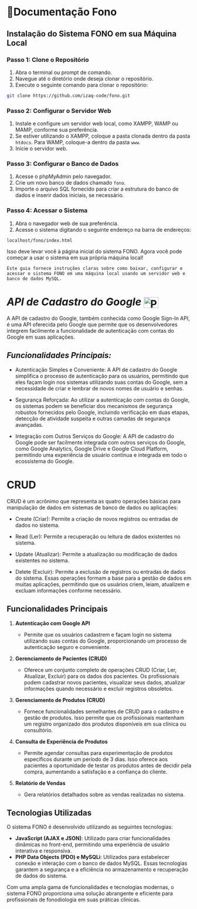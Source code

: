 # 📂Documentação Fono


## Instalação do Sistema FONO em sua Máquina Local

### Passo 1: Clone o Repositório

1. Abra o terminal ou prompt de comando.
2. Navegue até o diretório onde deseja clonar o repositório.
3. Execute o seguinte comando para clonar o repositório:

```bash
git clone https://github.com/izaq-code/fono.git
```

### Passo 2: Configurar o Servidor Web

1. Instale e configure um servidor web local, como XAMPP, WAMP ou MAMP, conforme sua preferência.
2. Se estiver utilizando o XAMPP, coloque a pasta clonada dentro da pasta `htdocs`. Para WAMP, coloque-a dentro da pasta `www`.
3. Inicie o servidor web.

### Passo 3: Configurar o Banco de Dados

1. Acesse o phpMyAdmin pelo navegador.
2. Crie um novo banco de dados chamado `fono`.
3. Importe o arquivo SQL fornecido para criar a estrutura do banco de dados e inserir dados iniciais, se necessário.

### Passo 4: Acessar o Sistema

1. Abra o navegador web de sua preferência.
2. Acesse o sistema digitando o seguinte endereço na barra de endereços:

```
localhost/fono/index.html
```

Isso deve levar você à página inicial do sistema FONO. Agora você pode começar a usar o sistema em sua própria máquina local!
```
Este guia fornece instruções claras sobre como baixar, configurar e acessar o sistema FONO em uma máquina local usando um servidor web e banco de dados MySQL.
```


 # *API de Cadastro do Google*  <img align="center" alt="PHP" height="30" width="40" src="https://cdn.jsdelivr.net/gh/devicons/devicon@latest/icons/google/google-original.svg" />


A API de cadastro do Google, também conhecida como Google Sign-In API, é uma API oferecida pelo Google que permite que os desenvolvedores integrem facilmente a funcionalidade de autenticação com contas do Google em suas aplicações.

## *Funcionalidades Principais:* 
- Autenticação Simples e Conveniente: A API de cadastro do Google simplifica o processo de autenticação para os usuários, permitindo que eles façam login nos sistemas utilizando suas contas do Google, sem a necessidade de criar e lembrar de novos nomes de usuário e senhas.

- Segurança Reforçada: Ao utilizar a autenticação com contas do Google, os sistemas podem se beneficiar dos mecanismos de segurança robustos fornecidos pelo Google, incluindo verificação em duas etapas, detecção de atividade suspeita e outras camadas de segurança avançadas.

- Integração com Outros Serviços do Google: A API de cadastro do Google pode ser facilmente integrada com outros serviços do Google, como Google Analytics, Google Drive e Google Cloud Platform, permitindo uma experiência de usuário contínua e integrada em todo o ecossistema do Google.

# CRUD

CRUD é um acrônimo que representa as quatro operações básicas para manipulação de dados em sistemas de banco de dados ou aplicações:

- Create (Criar): Permite a criação de novos registros ou entradas de dados no sistema.

- Read (Ler): Permite a recuperação ou leitura de dados existentes no sistema.

- Update (Atualizar): Permite a atualização ou modificação de dados existentes no sistema.

- Delete (Excluir): Permite a exclusão de registros ou entradas de dados do sistema.
Essas operações formam a base para a gestão de dados em muitas aplicações, permitindo que os usuários criem, leiam, atualizem e excluam informações conforme necessário.


## Funcionalidades Principais

1. **Autenticação com Google API**
   - Permite que os usuários cadastrem e façam login no sistema utilizando suas contas do Google, proporcionando um processo de autenticação seguro e conveniente.

2. **Gerenciamento de Pacientes (CRUD)**
   - Oferece um conjunto completo de operações CRUD (Criar, Ler, Atualizar, Excluir) para os dados dos pacientes. Os profissionais podem cadastrar novos pacientes, visualizar seus dados, atualizar informações quando necessário e excluir registros obsoletos.

3. **Gerenciamento de Produtos (CRUD)**
   - Fornece funcionalidades semelhantes de CRUD para o cadastro e gestão de produtos. Isso permite que os profissionais mantenham um registro organizado dos produtos disponíveis em sua clínica ou consultório.

4. **Consulta de Experiência de Produtos**
   - Permite agendar consultas para experimentação de produtos específicos durante um período de 3 dias. Isso oferece aos pacientes a oportunidade de testar os produtos antes de decidir pela compra, aumentando a satisfação e a confiança do cliente.

5. **Relatório de Vendas**
   - Gera relatórios detalhados sobre as vendas realizadas no sistema.

## Tecnologias Utilizadas

O sistema FONO é desenvolvido utilizando as seguintes tecnologias:

- **JavaScript (AJAX e JSON)**: Utilizado para criar funcionalidades dinâmicas no front-end, permitindo uma experiência de usuário interativa e responsiva.
- **PHP Data Objects (PDO) e MySQLi**: Utilizados para estabelecer conexão e interação com o banco de dados MySQL. Essas tecnologias garantem a segurança e a eficiência no armazenamento e recuperação de dados do sistema.

Com uma ampla gama de funcionalidades e tecnologias modernas, o sistema FONO proporciona uma solução abrangente e eficiente para profissionais de fonodiologia em suas práticas clínicas.

